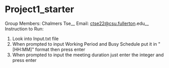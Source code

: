 # Project1_starter
Group Members: Chalmers Tse__
Email: ctse22@csu.fullerton.edu__
Instruction to Run: 
1. Look into Input.txt file
2. When prompted to input Working Period and Busy Schedule put it in "[HH:MM]" format then press enter
3. When prompted to input the meeting duration just enter the integer and press enter 


